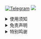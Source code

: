 [![Telegram](https://img.shields.io/badge/Telegram-Channel-33A8E3)](https://t.me/shhshopee)
[![](https://img.shields.io/github/followers/shhshopee?label=follow&style=social)](https://github.com/shhshopee)

<details>
   <summary>使用须知</summary>  

### 本仓库内容为纯粹自用，只根据本人的使用习惯和喜好来进行修改和更新，未必适合所有人，请知悉。
> 为避免步骤出错，使用本仓库的内容之前，请仔细阅读每一个文件夹下的 README.md 说明。

### 注意：

1. 所有内容均来自互联网，不保证长期可用性。
2. 只是搬运和同步更新大佬作品，不负责维护。

</details>

<details>
   <summary>免责声明</summary> 

### 使用目的与合法性声明

1. 本仓库内的解锁 / 解密分析脚本及相关内容仅用于技术学习、研究交流和资源共享，不保证其符合任何国家 / 地区的法律法规。用户需自行判断使用场景的合法性，并对自身行为负责。

2. 本内容不构成任何技术指导或商业建议，用户应谨慎评估其准确性、完整性及有效性，因使用不当导致的任何风险由用户自行承担。

### 责任限制条款

1. 对于用户直接或间接使用本仓库内容（包括但不限于搭建服务器、传播内容等）而违反法律法规、侵犯第三方权益或造成隐私泄露、财产损失等后果，本仓库作者及贡献者不承担任何法律责任。

2. 本仓库内容 “按现状” 提供，作者不对内容的正确性、适用性或无侵权性作任何明示或默示保证，亦不承担因内容错误、漏洞或使用导致的直接、间接、附带或后果性损失（Consequential Damages，包括但不限于数据丢失、业务中断、利润损失等）。

### 使用禁止条款

1. 严禁将本仓库内容用于商业盈利、非法活动（如网络攻击、数据窃取、侵犯版权等）或其他违反公序良俗的行为，否则用户需自行承担全部法律后果。

### 知识产权与侵权处理

1. 本仓库内容（包括但不限于脚本、文档、代码等）的知识产权归作者及贡献者共同所有，受著作权法及国际版权条约保护。

2. 本仓库内容采用 [CC BY-NC-SA 4.0](https://creativecommons.org/licenses/by-nc-sa/4.0/) 国际许可协议（以下简称‘本许可’）进行授权，完整条款以官网公示内容为准。在遵守本许可全部条款的前提下，允许用户：

   - 复制、分发、展示、运行、测试本内容；

   - 基于本内容进行改编创作，但需遵守 “相同方式共享” 条款。

   **特别要求：**

   - 任何使用、改编或传播行为必须保留原作者署名信息（包括但不限于作者姓名、项目链接等）；

   - 禁止将本内容用于商业目的（即任何以营利为目标的使用场景）。

3. 未遵守本许可条款或超出授权范围的行为（如商业使用、删除署名、修改后不按相同许可发布等），均属于侵权行为，作者及贡献者有权追究法律责任。

4. 如认为本仓库内容侵犯您的合法权益，请提供以下材料以书面形式通知作者：

   - 权利人身份证明（如身份证、营业执照等）；

   - 知识产权权属证明（如著作权登记证书、商标注册证等）；

   - 侵权内容及链接的具体说明；

   - 要求删除或采取其他措施的书面请求。

作者将在收到包含完整证明材料且形式符合法律要求的通知后 3 个工作日内处理，并通过原通知渠道反馈结果。若材料不完整，将通知提交方在 5 个工作日内补充，逾期视为未提出有效异议。

### 其他条款

1. 鉴于本内容的学习研究性质，建议用户在下载后 24 小时内删除。若继续留存或使用，视为您已充分知晓并自愿承担因内容使用产生的全部法律风险及后果。

2. 您浏览、下载或使用本仓库内容，即视为已阅读并同意本免责声明的全部条款。作者保留对声明内容随时修订的权利，修订后内容将在仓库显著位置公示，无需另行通知。

</details>

<details>
   <summary>特别鸣谢</summary> 

### 特别鸣谢各路大佬辛勤付出的成果和分享（排名不分先后）：

* [Loyalsoldier](https://github.com/Loyalsoldier/v2ray-rules-dat)
* [MetaCubeX](https://github.com/MetaCubeX/meta-rules-dat/tree/master)
* [privacy-protection-tools](https://github.com/privacy-protection-tools/anti-AD)
* [TG-Twilight](https://github.com/TG-Twilight/AWAvenue-Ads-Rule)
* [luestr](https://github.com/luestr/ProxyResource)
* [LOWERTOP](https://github.com/LOWERTOP/Shadowrocket-First)
* [fmz200](https://github.com/fmz200/wool_scripts)
* [v2fly](https://github.com/v2fly/domain-list-community)
* [DivineEngine](https://github.com/DivineEngine/Profiles/tree/master)
* [Tartarus2014](https://github.com/Tartarus2014)
* [Cuttlefish](https://github.com/ddgksf2013?tab=repositories)
* [Semporia](https://github.com/Semporia)
* [NobyDa](https://github.com/NobyDa)
* [Yichahucha](https://github.com/yichahucha/surge/tree/master)
* [chavyleung](https://github.com/chavyleung)
* [mieqq](https://github.com/mieqq/mieqq)
* [Sunert](https://github.com/Sunert/Script)
* [app2smile](https://github.com/app2smile/rules)
* [zZPiglet](https://github.com/zZPiglet/Task/tree/master)
* [VirgilClyne](https://github.com/VirgilClyne)
* [Peng-YM](https://github.com/Peng-YM)
* [KOP-XIAO](https://github.com/KOP-XIAO)
* [Neurogram-R](https://github.com/Neurogram-R)
* [blackmatrix7](https://github.com/blackmatrix7/ios_rule_script)
* [Hackl0us](https://github.com/Hackl0us)
* [Fei](https://github.com/Infatuation-Fei/rule/tree/main/Stash/)
* [githubdulong](https://github.com/githubdulong/Script)
* [Koolson](https://github.com/Koolson/Qure)
* [Orz-3](https://github.com/Orz-3)
* [smartmimi](https://github.com/smartmimi/conf/tree/master)
* [Maasea](https://github.com/Maasea/sgmodule)
* [Rabbit-Spec](https://github.com/Rabbit-Spec/Surge)
* [I-am-R-E](https://github.com/I-am-R-E)
* [StevenKwan](https://github.com/StevenKwan/stash-waffle)
* [jnlaoshu](https://github.com/jnlaoshu/MySelf)
* [ACL4SSR](https://github.com/ACL4SSR/ACL4SSR/tree/master)
* [Repcz](https://github.com/Repcz)

### 如有遗漏，欢迎提醒补充。
</details>
